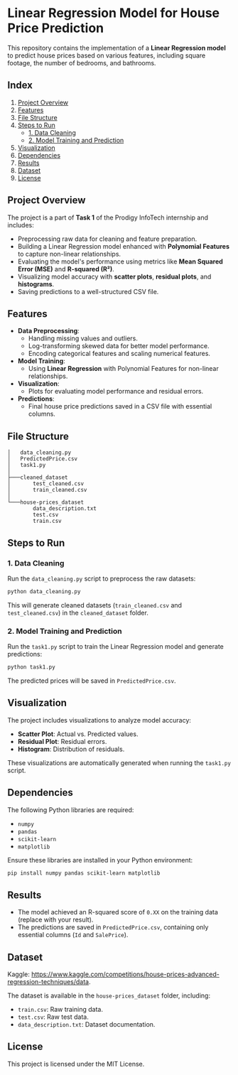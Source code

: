 # Linear Regression Model for House Price Prediction

This repository contains the implementation of a **Linear Regression model** to predict house prices based on various features, including square footage, the number of bedrooms, and bathrooms.

## Index

1. [Project Overview](#project-overview)
2. [Features](#features)
3. [File Structure](#file-structure)
4. [Steps to Run](#steps-to-run)
   - [1. Data Cleaning](#1-data-cleaning)
   - [2. Model Training and Prediction](#2-model-training-and-prediction)
5. [Visualization](#visualization)
6. [Dependencies](#dependencies)
7. [Results](#results)
8. [Dataset](#dataset)
9. [License](#license)

## Project Overview
The project is a part of **Task 1** of the Prodigy InfoTech internship and includes:
- Preprocessing raw data for cleaning and feature preparation.
- Building a Linear Regression model enhanced with **Polynomial Features** to capture non-linear relationships.
- Evaluating the model's performance using metrics like **Mean Squared Error (MSE)** and **R-squared (R²)**.
- Visualizing model accuracy with **scatter plots**, **residual plots**, and **histograms**.
- Saving predictions to a well-structured CSV file.

## Features
- **Data Preprocessing**:
  - Handling missing values and outliers.
  - Log-transforming skewed data for better model performance.
  - Encoding categorical features and scaling numerical features.
- **Model Training**:
  - Using **Linear Regression** with Polynomial Features for non-linear relationships.
- **Visualization**:
  - Plots for evaluating model performance and residual errors.
- **Predictions**:
  - Final house price predictions saved in a CSV file with essential columns.

## File Structure
```
│   data_cleaning.py
│   PredictedPrice.csv
│   task1.py
│
├───cleaned_dataset
│       test_cleaned.csv
│       train_cleaned.csv
│
└───house-prices_dataset
        data_description.txt
        test.csv
        train.csv
```

## Steps to Run

### 1. Data Cleaning

Run the `data_cleaning.py` script to preprocess the raw datasets:

```bash
python data_cleaning.py
```

This will generate cleaned datasets (`train_cleaned.csv` and `test_cleaned.csv`) in the `cleaned_dataset` folder.

### 2. Model Training and Prediction

Run the `task1.py` script to train the Linear Regression model and generate predictions:

```bash
python task1.py
```

The predicted prices will be saved in `PredictedPrice.csv`.

## Visualization

The project includes visualizations to analyze model accuracy:

- **Scatter Plot**: Actual vs. Predicted values.
- **Residual Plot**: Residual errors.
- **Histogram**: Distribution of residuals.

These visualizations are automatically generated when running the `task1.py` script.

## Dependencies

The following Python libraries are required:

- `numpy`
- `pandas`
- `scikit-learn`
- `matplotlib`

Ensure these libraries are installed in your Python environment:

```bash
pip install numpy pandas scikit-learn matplotlib
```

## Results

- The model achieved an R-squared score of `0.XX` on the training data (replace with your result).
- The predictions are saved in `PredictedPrice.csv`, containing only essential columns (`Id` and `SalePrice`).

## Dataset
Kaggle: https://www.kaggle.com/competitions/house-prices-advanced-regression-techniques/data.

The dataset is available in the `house-prices_dataset` folder, including:

- `train.csv`: Raw training data.
- `test.csv`: Raw test data.
- `data_description.txt`: Dataset documentation.

## License

This project is licensed under the MIT License.
